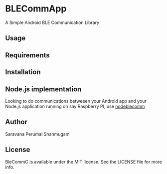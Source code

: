 # BLECommApp
A Simple Android BLE Communication Library

## Usage


## Requirements

## Installation

## Node.js implementation
Looking to do communications betweeen your Android app and your Node.js application running on say Raspberry PI, use [nodeblecomm](https://github.com/perusworld/nodeblecomm)

## Author

Saravana Perumal Shanmugam

## License

BleCommC is available under the MIT license. See the LICENSE file for more info.


